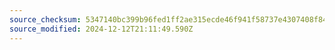 ```yaml
---
source_checksum: 5347140bc399b96fed1ff2ae315ecde46f941f58737e4307408f84bff499a57f
source_modified: 2024-12-12T21:11:49.590Z
---
```


